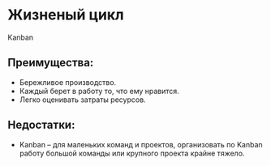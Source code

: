 # Жизненый цикл
Kanban
## Преимущества:

 - Бережливое производство.
 - Каждый берет в работу то, что ему нравится.
 - Легко оценивать затраты ресурсов.

## Недостатки:

 - Kanban – для маленьких команд и проектов, организовать по Kanban работу большой команды или крупного проекта крайне тяжело.
